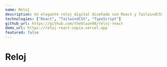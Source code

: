 ```yaml
---
name: Reloj
description: Un elegante reloj digital diseñado con React y TailwindCSS para ofrecer una experiencia visual moderna y fluida. Perfecto para mantenerte al tanto de la hora con estilo.
technologies: ["React", "TailwindCSS", "TypeScript"]
github_url: https://github.com/theblaze98/reloj-react
demo_url: https://reloj-react-sepia.vercel.app
featured: false
---
```


# Reloj